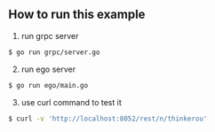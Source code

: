 ## How to run this example

1. run grpc server

```sh
$ go run grpc/server.go
```

2. run ego server

```sh
$ go run ego/main.go
```

3. use curl command to test it

```sh
$ curl -v 'http://localhost:8052/rest/n/thinkerou'
```
